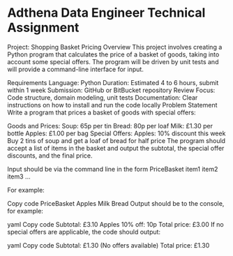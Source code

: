 # Adthena Data Engineer Technical Assignment
Project: Shopping Basket Pricing
Overview
This project involves creating a Python program that calculates the price of a basket of goods, taking into account some special offers. The program will be driven by unit tests and will provide a command-line interface for input.

Requirements
Language: Python
Duration: Estimated 4 to 6 hours, submit within 1 week
Submission: GitHub or BitBucket repository
Review Focus: Code structure, domain modeling, unit tests
Documentation: Clear instructions on how to install and run the code locally
Problem Statement
Write a program that prices a basket of goods with special offers:

Goods and Prices:
Soup: 65p per tin
Bread: 80p per loaf
Milk: £1.30 per bottle
Apples: £1.00 per bag
Special Offers:
Apples: 10% discount this week
Buy 2 tins of soup and get a loaf of bread for half price
The program should accept a list of items in the basket and output the subtotal, the special offer discounts, and the final price.

Input should be via the command line in the form PriceBasket item1 item2 item3 ...

For example:

Copy code
PriceBasket Apples Milk Bread
Output should be to the console, for example:

yaml
Copy code
Subtotal: £3.10
Apples 10% off: 10p
Total price: £3.00
If no special offers are applicable, the code should output:

yaml
Copy code
Subtotal: £1.30
(No offers available)
Total price: £1.30
